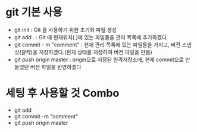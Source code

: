 # git 기본 사용
- git init : Git 을 사용하기 위한 초기화 파일 생성
- git add . : Git 에 현재위치(.)에 있는 파일들을 관리 목록에 추가하겠다
- git commit - m "comment" : 현재 관리 목록에 있는 파일들을 가지고, 버전 스냅샷(찰칵)을 저장하겠다.(현재 상태를 저장하여 버전 파일을 만듬)
- git push origin master : origin으로 저장된 원격저장소에, 현재 commit으로 만들었던 버전 파일을 반영하겠다

# 세팅 후 사용할 것 Combo
- git add
- git commit -m "comment"
- git push origin master